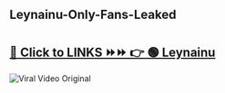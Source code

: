 
 ## Leynainu-Only-Fans-Leaked

# <h2><a href="https://clipsfans.com/Leynainu&ref=git">🔗 Click to LINKS ⏩⏩ 👉 🟢 Leynainu </a></h2>

<a href="https://clipsfans.com/Leynainu&ref=git" rel="nofollow" data-target="animated-image.originalLink"><img src="https://i.ibb.co.com/xMMVF88/686577567.gif" alt="Viral Video Original" style="max-width: 100%; display: inline-block;" data-target="animated-image.originalImage"></a>
